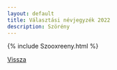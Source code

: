```yaml
---
layout: default
title: Választási névjegyzék 2022
description: Szörény
---
```


{% include Szooxreeny.html %}

[Vissza](./)